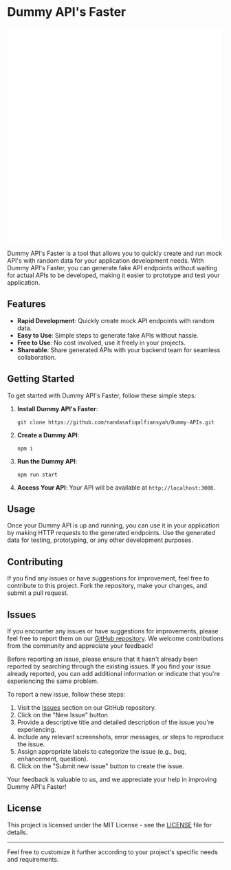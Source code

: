 # Dummy API's Faster

![WA-Web Gateway API Logo](./public/logo192.png)

Dummy API's Faster is a tool that allows you to quickly create and run mock API's with random data for your application development needs. With Dummy API's Faster, you can generate fake API endpoints without waiting for actual APIs to be developed, making it easier to prototype and test your application.

## Features

- **Rapid Development**: Quickly create mock API endpoints with random data.
- **Easy to Use**: Simple steps to generate fake APIs without hassle.
- **Free to Use**: No cost involved, use it freely in your projects.
- **Shareable**: Share generated APIs with your backend team for seamless collaboration.

## Getting Started

To get started with Dummy API's Faster, follow these simple steps:

1. **Install Dummy API's Faster**:

   ```
   git clone https://github.com/nandasafiqalfiansyah/Dummy-APIs.git
   ```

2. **Create a Dummy API**:

   ```
   npm i
   ```

3. **Run the Dummy API**:

   ```
   npm run start
   ```

4. **Access Your API**:
   Your API will be available at `http://localhost:3000`.

## Usage

Once your Dummy API is up and running, you can use it in your application by making HTTP requests to the generated endpoints. Use the generated data for testing, prototyping, or any other development purposes.

## Contributing

If you find any issues or have suggestions for improvement, feel free to contribute to this project. Fork the repository, make your changes, and submit a pull request.

## Issues

If you encounter any issues or have suggestions for improvements, please feel free to report them on our [GitHub repository](https://github.com/nandasafiqalfiansyah/Dummy-APIs/issues). We welcome contributions from the community and appreciate your feedback!

Before reporting an issue, please ensure that it hasn't already been reported by searching through the existing issues. If you find your issue already reported, you can add additional information or indicate that you're experiencing the same problem.

To report a new issue, follow these steps:

1. Visit the [Issues](https://github.com/nandasafiqalfiansyah/Dummy-APIs/issues) section on our GitHub repository.
2. Click on the "New Issue" button.
3. Provide a descriptive title and detailed description of the issue you're experiencing.
4. Include any relevant screenshots, error messages, or steps to reproduce the issue.
5. Assign appropriate labels to categorize the issue (e.g., bug, enhancement, question).
6. Click on the "Submit new issue" button to create the issue.

Your feedback is valuable to us, and we appreciate your help in improving Dummy API's Faster!

## License

This project is licensed under the MIT License - see the [LICENSE](LICENSE) file for details.

-----

Feel free to customize it further according to your project's specific needs and requirements.
